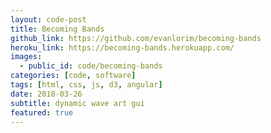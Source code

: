 ```yaml
---
layout: code-post
title: Becoming Bands
github_link: https://github.com/evanlorim/becoming-bands
heroku_link: https://becoming-bands.herokuapp.com/
images:
  - public_id: code/becoming-bands
categories: [code, software]
tags: [html, css, js, d3, angular]
date: 2018-03-26
subtitle: dynamic wave art gui
featured: true
---
```

